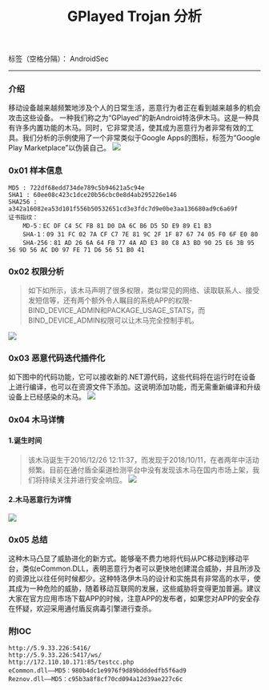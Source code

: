 ﻿---
title: GPlayed Trojan 分析
---

标签（空格分隔）： AndroidSec

---
### 介绍
移动设备越来越频繁地涉及个人的日常生活，恶意行为者正在看到越来越多的机会攻击这些设备。 一种我们称之为“GPlayed”的新Android特洛伊木马。这是一种具有许多内置功能的木马。同时，它非常灵活，使其成为恶意行为者非常有效的工具。我们分析的示例使用了一个非常类似于Google Apps的图标，标签为“Google Play Marketplace”以伪装自己。
![](https://i.screenshot.net/5v7y2ur)
### 0x01 样本信息
```
MD5 : 722df68edd734de789c5b94621a5c94e
SHA1 : 60ee08c423c1dce20b56cbc0e8d4ab295226e146
SHA256 : a342a16082ea53d101f556b50532651cd3e3fdc7d9e0be3aa136680ad9c6a69f
证书指纹：
    MD-5：EC DF C4 5C FB 81 D0 DA 6C B6 D5 5D E9 89 E1 B3 
    SHA-1：09 31 FC 02 7A CF C7 7E 81 9C 2F 1F 87 67 74 05 F0 6F E0 80 
    SHA-256：81 AD 26 6A 64 FB 77 4A AD E3 80 C8 A3 BD 90 25 E6 3B 95 56 9D 56 AC D0 97 FE 71 D6 56 51 B0 41 
```
### 0x02 权限分析
> 如下如所示，该木马声明了很多权限，类似常见的网络、读取联系人、接受发短信等，还有两个额外令人瞩目的系统APP的权限-BIND_DEVICE_ADMIN和PACKAGE_USAGE_STATS，而BIND_DEVICE_ADMIN权限可以让木马完全控制手机。

![](https://i.screenshot.net/1mxj2bd)
### 0x03 恶意代码迭代插件化
如下图中的代码功能，它可以接收新的.NET源代码，这些代码将在运行时在设备上进行编译，也可以在资源文件下添加。这说明添加功能，而无需重新编译和升级设备上已经感染的木马。
![](https://i.screenshot.net/0390nu2)
### 0x04 木马详情
#### 1.诞生时间
> 该木马诞生于2016/12/26 12:11:37，而发现于2018/10/11，在者两年中活动频繁。目前在通付盾全渠道检测平台中没有发现该木马在国内市场上架，我们将持续关注并进行安全响应。
![](https://i.screenshot.net/q8l7rcz)
#### 2.木马恶意行为详情
![](https://i.screenshot.net/e7k4gi3)
### 0x05 总结
这种木马凸显了威胁进化的新方式。能够毫不费力地将代码从PC移动到移动平台，类似eCommon.DLL，表明恶意行为者可以更快地创建混合威胁，并且所涉及的资源比以往任何时候都少。这种特洛伊木马的设计和实施具有非常高的水平，使其成为一种危险的威胁，随着移动互联网的发展，这些威胁将变得更加普遍。建议大家在官方应用市场下载APP的时候，注意APP的发布者，如果您对APP的安全存在怀疑，欢迎采用通付盾反病毒引擎进行查杀。
### 附IOC
```
http://5.9.33.226:5416/
http://5.9.33.226:5417/ws/
http://172.110.10.171:85/testcc.php
eCommon.dll——MD5：980b4dc1e9976f9d89bdddedfb5f6ad9
Reznov.dll——MD5：c95b3a8f8cf70cd094a12d39ae227c6c
```
 






